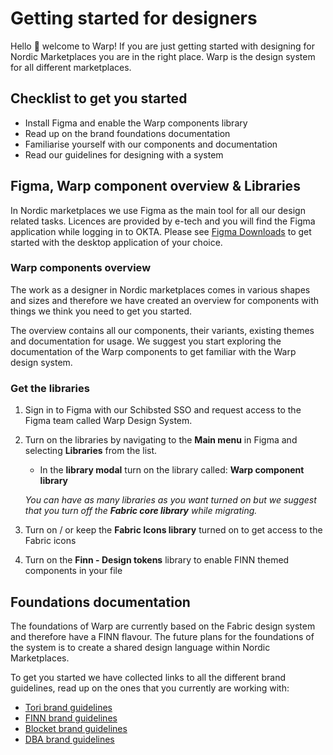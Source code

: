 # Getting started for designers

Hello 👋 welcome to Warp! If you are just getting started with designing for Nordic Marketplaces you are in the right place. Warp is the design system for all different marketplaces. 

## Checklist to get you started
- Install Figma and enable the Warp components library 
- Read up on the brand foundations documentation
- Familiarise yourself with our components and documentation
- Read our guidelines for designing with a system 

## Figma, Warp component overview & Libraries

In Nordic marketplaces we use Figma as the main tool for all our design related tasks. Licences are provided by e-tech and you will find the Figma application while logging in to OKTA. Please see [Figma Downloads](https://www.figma.com/downloads/) to get started with the desktop application of your choice.

### Warp components overview

The work as a designer in Nordic marketplaces comes in various shapes and sizes and therefore we have created an overview for components with things we think you need to get you started.

The overview contains all our components, their variants, existing themes and documentation for usage. We suggest you start exploring the documentation of the Warp components to get familiar with the Warp design system.

### Get the libraries

1. Sign in to Figma with our Schibsted SSO and request access to the Figma team called Warp Design System.
2. Turn on the libraries by navigating to the **Main menu** in Figma and selecting **Libraries** from the list.
    - In the **library modal** turn on the library called: **Warp component library**
        
    *You can have as many libraries as you want turned on but we suggest that you turn off the **Fabric core library** while migrating.*
        
3. Turn on / or keep the **Fabric Icons library** turned on to get access to the Fabric icons

4. Turn on the **Finn - Design tokens** library to enable FINN themed components in your file

## Foundations documentation

The foundations of Warp are currently based on the Fabric design system and therefore have a FINN flavour. The future plans for the foundations of the system is to create a shared design language within Nordic Marketplaces.

To get you started we have collected links to all the different brand guidelines, read up on the ones that you currently are working with:
- [Tori brand guidelines](https://drive.google.com/drive/folders/1eijR8Sk2GfoRmDlvHbIfapZlq77itmaz?usp=sharing)
- [FINN brand guidelines](https://drive.google.com/file/d/1MdBcQfseDJTOeSINDP8hmCiDGMNNSY0P/view?usp=sharing)
- [Blocket brand guidelines](https://drive.google.com/file/d/1eSLUXIK3mapZaipWgy5oicOD0Mq1P2Sw/view?usp=sharing)
- [DBA brand guidelines](https://drive.google.com/file/d/1qLoyCEaSZ4bBUOd5IGrbDpUHBKlb81cD/view?usp=sharing)